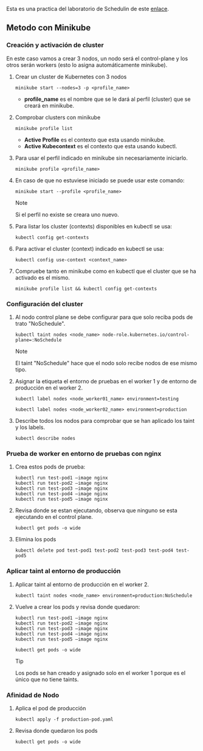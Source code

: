 Esta es una practica del laboratorio de Schedulin de este [enlace](https://docs.google.com/document/d/1sD2kF8JtkHItLMnrcqdXgLyzadWIYvvQglA3lVlN0y4/edit).

## Metodo con Minikube

### Creación y activación de cluster

En este caso vamos a crear 3 nodos, un nodo será el control-plane y los otros serán workers (esto lo asigna automáticamente minikube).

1.  Crear un cluster de Kubernetes con 3 nodos

        minikube start --nodes=3 -p <profile_name>

    - **profile_name** es el nombre que se le dará al perfil (cluster) que se creará en minikube.

2.  Comprobar clusters con minikube

        minikube profile list

    - **Active Profile** es el contexto que esta usando minikube.
    - **Active Kubecontext** es el contexto que esta usando kubectl.

3.  Para usar el perfil indicado en minikube sin necesariamente iniciarlo.

        minikube profile <profile_name>

4.  En caso de que no estuviese iniciado se puede usar este comando:

        minikube start --profile <profile_name>

    > [!NOTE]
    >
    > Si el perfil no existe se creara uno nuevo.

5.  Para listar los cluster (contexts) disponibles en kubectl se usa:

        kubectl config get-contexts

6.  Para activar el cluster (context) indicado en kubectl se usa:

        kubectl config use-context <context_name>

7.  Compruebe tanto en minikube como en kubectl que el cluster que se ha activado es el mismo.

        minikube profile list && kubectl config get-contexts

### Configuración del cluster

1.  Al nodo control plane se debe configurar para que solo reciba pods de trato "NoSchedule".

        kubectl taint nodes <node_name> node-role.kubernetes.io/control-plane=:NoSchedule

    > [!NOTE]
    >
    > El taint "NoSchedule" hace que el nodo solo recibe nodos de ese mismo tipo.

2.  Asignar la etiqueta el entorno de pruebas en el worker 1 y de entorno de producción en el worker 2.

        kubectl label nodes <node_worker01_name> environment=testing

        kubectl label nodes <node_worker02_name> environment=production

3.  Describe todos los nodos para comprobar que se han aplicado los taint y los labels.

        kubectl describe nodes

### Prueba de worker en entorno de pruebas con nginx

1.  Crea estos pods de prueba:

        kubectl run test-pod1 –image nginx
        kubectl run test-pod2 –image nginx
        kubectl run test-pod3 –image nginx
        kubectl run test-pod4 –image nginx
        kubectl run test-pod5 –image nginx

2.  Revisa donde se estan ejecutando, observa que ninguno se esta ejecutando en el control plane.

        kubectl get pods -o wide

3.  Elimina los pods

        kubectl delete pod test-pod1 test-pod2 test-pod3 test-pod4 test-pod5

### Aplicar taint al entorno de producción

1.  Aplicar taint al entorno de producción en el worker 2.

        kubectl taint nodes <node_name> environment=production:NoSchedule

2.  Vuelve a crear los pods y revisa donde quedaron:

        kubectl run test-pod1 –image nginx
        kubectl run test-pod2 –image nginx
        kubectl run test-pod3 –image nginx
        kubectl run test-pod4 –image nginx
        kubectl run test-pod5 –image nginx

        kubectl get pods -o wide

    > [!TIP]
    >
    > Los pods se han creado y asignado solo en el worker 1 porque es el único que no tiene taints.

### Afinidad de Nodo

1.  Aplica el pod de producción

        kubectl apply -f production-pod.yaml

2.  Revisa donde quedaron los pods

        kubectl get pods -o wide
